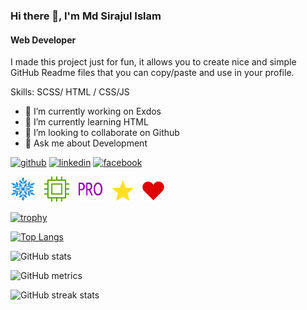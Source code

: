 ### Hi there 👋, I'm Md Sirajul Islam
#### Web Developer
I made this project just for fun, it allows you to create nice and simple GitHub Readme files that you can copy/paste and use in your profile.

Skills:  SCSS/ HTML / CSS/JS

- 🔭 I’m currently working on Exdos 
- 🌱 I’m currently learning HTML 
- 👯 I’m looking to collaborate on Github 
- 💬 Ask me about Development 


[<img src='https://cdn.jsdelivr.net/npm/simple-icons@3.0.1/icons/github.svg' alt='github' height='40'>](https://github.com/mdsirajul17)  [<img src='https://cdn.jsdelivr.net/npm/simple-icons@3.0.1/icons/linkedin.svg' alt='linkedin' height='40'>](https://www.linkedin.com/in/www.linkedin.com/in/md-sirajul-islam-4143482b9/)  [<img src='https://cdn.jsdelivr.net/npm/simple-icons@3.0.1/icons/facebook.svg' alt='facebook' height='40'>](https://www.facebook.com/https://www.facebook.com/sirajulislam.ripon.3)  

<a href='https://archiveprogram.github.com/'><img src='https://raw.githubusercontent.com/acervenky/animated-github-badges/master/assets/acbadge.gif' width='40' height='40'></a> <a href='https://docs.github.com/en/developers'><img src='https://raw.githubusercontent.com/acervenky/animated-github-badges/master/assets/devbadge.gif' width='40' height='40'></a> <a href='https://github.com/pricing'><img src='https://raw.githubusercontent.com/acervenky/animated-github-badges/master/assets/pro.gif' width='40' height='40'></a> <a href='https://stars.github.com/'><img src='https://raw.githubusercontent.com/acervenky/animated-github-badges/master/assets/starbadge.gif' width='35' height='35'></a> <a href='https://docs.github.com/en/github/supporting-the-open-source-community-with-github-sponsors'><img src='https://raw.githubusercontent.com/acervenky/animated-github-badges/master/assets/sponsorbadge.gif' width='35' height='35'></a> 

[![trophy](https://github-profile-trophy.vercel.app/?username=mdsirajul17)](https://github.com/ryo-ma/github-profile-trophy)

[![Top Langs](https://github-readme-stats.vercel.app/api/top-langs/?username=mdsirajul17)](https://github.com/anuraghazra/github-readme-stats)

![GitHub stats](https://github-readme-stats.vercel.app/api?username=mdsirajul17&show_icons=true&count_private=true)  

![GitHub metrics](https://metrics.lecoq.io/mdsirajul17)  

![GitHub streak stats](https://streak-stats.demolab.com/?user=mdsirajul17)  




